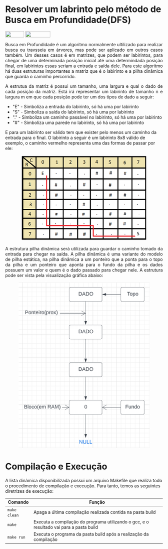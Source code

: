 # Resolver um labrinto pelo método de Busca em Profundidade(DFS)

<div style="display: inline-block;">
<img align="center" height="20px" width="60px" src="https://img.shields.io/badge/Language-C-blue"/> 
<img align="center" height="20px" width="80px" src="https://img.shields.io/badge/Made%20in-VSCode-red"/> 
</div>
<p align="justify">
Busca em Profundidade é um algoritmo normalmente ultilizado para realizar busca ou travsseia em árvores, mas pode ser aplicado em outros casos também. Um desses casos é em matrizes, que podem ser labirintos, para chegar de uma determinada posição inicial até uma determindada posição final, em labirintos essas seriam a entrada e saída dele. Para este algoritmo há duas estruturas importantes a matriz que é o labirinto e a pilha dinâmica que guarda o caminho percorrido.
</p>

<p align="justify">
  A estrutua da matriz é possui um tamanho, uma largura e qual o dado de cada posição da matriz. Está irá representar um labirinto de tamanho n e largura m em que cada posição pode ter um dos tipos de dado a seguir:
  <ul>
    <li>"E" - Simboliza a entrada do labirinto, só há uma por labirinto</li>
    <li>"S" - Simboliza a saída do labirinto, só há uma por labirinto</li>
    <li>"." - Simboliza um caminho passável no labirinto, só há uma por labirinto</li>
    <li>"#" - Simboliza uma parede no labirinto, só há uma por labirinto</li>
  </ul>
  E para um labirinto ser válido tem que exister pelo menos um caminho da entrada para o final. O labirinto a seguir é um labirinto 8x8 válido de exemplo, o caminho vermelho representa uma das formas de passar por ele:
</p>
<p align="center">
  <img src="imgs/labirinto.png" width="400px">
</p>

<p align="justify">
  A estrutura pilha dinâmica será utilizada para guardar o caminho tomado da entrada para chegar na saída. A pilha dinâmica é uma variante do modelo de pilha estática, na pilha dinâmica a um ponteiro que a ponta para o topo da pilha e um ponteiro que aponta para o fundo da pilha e os dados possuem um valor e quem é o dado passado para chegar nele. A estrutura pode ser vista pela visualização gráfica abaixo:  
</p>
<p align="center">
  <img src="imgs/pilha.png">
</p>

# Compilação e Execução

A lista dinâmica disponibilizada possui um arquivo Makefile que realiza todo o procedimento de compilação e execução. Para tanto, temos as seguintes diretrizes de execução:


| Comando                |  Função                                                                                           |                     
| -----------------------| ------------------------------------------------------------------------------------------------- |
|  `make clean`          | Apaga a última compilação realizada contida na pasta build                                        |
|  `make`                | Executa a compilação do programa utilizando o gcc, e o resultado vai para a pasta build           |
|  `make run`            | Executa o programa da pasta build após a realização da compilação                                 |
